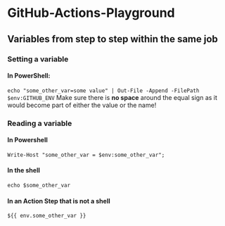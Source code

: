 # GitHub-Actions-Playground

## Variables from step to step within the same job

### Setting a variable
#### In PowerShell:
`echo "some_other_var=some value" | Out-File -Append -FilePath $env:GITHUB_ENV`
Make sure there is **no space** around the equal sign as it would become part of either the value or the name!

### Reading a variable
#### In Powershell
`Write-Host "some_other_var = $env:some_other_var";`

#### In the shell
`echo $some_other_var`

#### In an Action Step that is not a shell
`${{ env.some_other_var }}`
